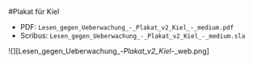 #Plakat für Kiel

* PDF: `Lesen_gegen_Ueberwachung_-_Plakat_v2_Kiel_-_medium.pdf`
* Scribus: `Lesen_gegen_Ueberwachung_-_Plakat_v2_Kiel_-_medium.sla`

![][Lesen_gegen_Ueberwachung_-_Plakat_v2_Kiel_-_web.png]
